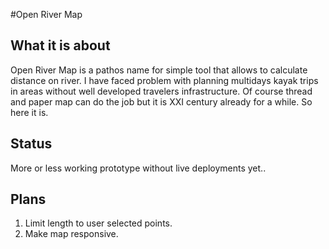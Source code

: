#Open River Map

## What it is about
Open River Map is a pathos name for simple tool that allows to calculate distance on river. I have faced problem with planning multidays kayak trips in areas without well developed travelers infrastructure. Of course thread and paper map can do the job but it is XXI century already for a while. So here it is.

## Status
More or less working prototype without live deployments yet.. 

## Plans
1. Limit length to user selected points.
1. Make map responsive.

